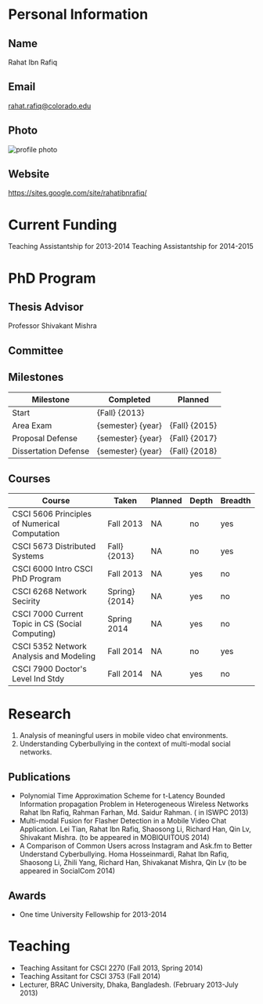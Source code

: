 

# Personal Information

## Name
Rahat Ibn Rafiq

## Email
rahat.rafiq@colorado.edu

## Photo
![profile photo](files/1E3R3Zg4DWDtF4Sl_8kyXZ7jD44yHQjtfEAX-COsXsBE-photo-0.png)

## Website
https://sites.google.com/site/rahatibnrafiq/

# Current Funding
Teaching Assistantship for 2013-2014
Teaching Assistantship for 2014-2015

# PhD Program

## Thesis Advisor
Professor Shivakant Mishra

## Committee


## Milestones

| Milestone            | Completed         | Planned           |         
| -------------------- | ----------------- | ----------------- |
| Start                | {Fall} {2013} |                   |
| Area Exam            | {semester} {year} | {Fall} {2015} |
| Proposal Defense     | {semester} {year} | {Fall} {2017} |
| Dissertation Defense | {semester} {year} | {Fall} {2018} |

## Courses

| Course           | Taken             | Planned            | Depth    | Breadth | 
| ---------------- | ----------------- | ------------------ | -------- | ------- |
| CSCI 5606 Principles of Numerical Computation | Fall 2013 | NA  | no | yes|
| CSCI 5673 Distributed Systems | Fall} {2013} | NA  | no | yes|
| CSCI 6000 Intro CSCI PhD Program | Fall 2013 | NA  | yes | no|
| CSCI 6268 Network Secirity | Spring} {2014} | NA  | yes | no|
| CSCI 7000 Current Topic in CS (Social Computing) | Spring 2014 | NA | yes | no|
| CSCI 5352 Network Analysis and Modeling | Fall 2014 | NA  | no | yes|
| CSCI 7900 Doctor's Level Ind Stdy | Fall 2014 | NA  | yes | no|


# Research

1. Analysis of meaningful users in mobile video chat environments.
2. Understanding Cyberbullying in the context of multi-modal social networks.

## Publications

* Polynomial Time Approximation Scheme for t-Latency Bounded Information propagation Problem in Heterogeneous Wireless Networks Rahat Ibn Rafiq, Rahman Farhan, Md. Saidur Rahman.  ( in ISWPC 2013)
* Multi-modal Fusion for Flasher Detection in a Mobile Video Chat Application. Lei Tian, Rahat Ibn Rafiq, Shaosong Li, Richard Han, Qin Lv, Shivakant Mishra. (to be appeared in MOBIQUITOUS 2014)
* A Comparison of Common Users across Instagram and Ask.fm to Better Understand Cyberbullying.  Homa Hosseinmardi,  Rahat Ibn Rafiq,  Shaosong Li,  Zhili Yang,  Richard Han,  Shivakanat Mishra,  Qin Lv (to be appeared in SocialCom 2014)
  
## Awards


* One time University Fellowship for 2013-2014


# Teaching

* Teaching Assitant for CSCI 2270 (Fall 2013, Spring 2014)
* Teaching Assitant for CSCI 3753 (Fall 2014)
* Lecturer, BRAC University, Dhaka, Bangladesh. (February 2013-July 2013)



